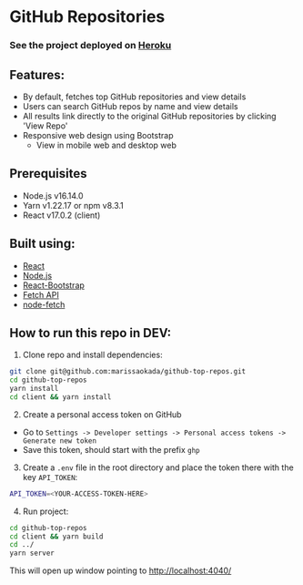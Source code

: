# GitHub Repositories

### See the project deployed on [Heroku](https://search-github-repos-mokada.herokuapp.com/)

## Features:
* By default, fetches top GitHub repositories and view details
* Users can search GitHub repos by name and view details
* All results link directly to the original GitHub repositories by clicking 'View Repo'
* Responsive web design using Bootstrap
  * View in mobile web and desktop web

## Prerequisites
* Node.js v16.14.0
* Yarn v1.22.17 or npm v8.3.1
* React v17.0.2 (client)

## Built using:
* [React](https://reactjs.org/)
* [Node.js](https://nodejs.org/en/)
* [React-Bootstrap](https://react-bootstrap.github.io/)
* [Fetch API](https://developer.mozilla.org/en-US/docs/Web/API/Fetch_API)
* [node-fetch](https://github.com/node-fetch/node-fetch)



## How to run this repo in DEV:

1. Clone repo and install dependencies:
```bash
git clone git@github.com:marissaokada/github-top-repos.git
cd github-top-repos
yarn install
cd client && yarn install
```

2. Create a personal access token on GitHub
* Go to `Settings -> Developer settings -> Personal access tokens -> Generate new token`
* Save this token, should start with the prefix `ghp`


3. Create a `.env` file in the root directory and place the token there with the key `API_TOKEN`:
```bash
API_TOKEN=<YOUR-ACCESS-TOKEN-HERE>
```

4. Run project:
```bash
cd github-top-repos
cd client && yarn build
cd ../
yarn server
```

This will open up window pointing to [http://localhost:4040/](http://localhost:4040/)
